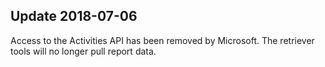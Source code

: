 ## Update 2018-07-06

Access to the Activities API has been removed by Microsoft. The retriever tools will no longer pull report data.

